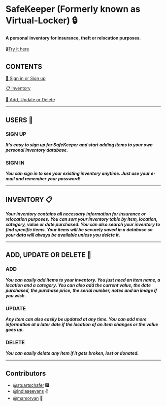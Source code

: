 # SafeKeeper (Formerly known as Virtual-Locker) :lock:

#### A personal inventory for insurance, theft or relocation purposes.  
:lock:[Try it here](https://safe-stream-99507.herokuapp.com/)

## CONTENTS
[:bust_in_silhouette: Sign in or Sign up](#user)

[:clipboard: Inventory](#inventory)

[:pencil: Add, Update or Delete](#CUD)

___
## USERS :bust_in_silhouette: <a name="user"></a>
### SIGN UP

***It's easy to sign up for SafeKeeper and start adding items to your own personal inventory database.***

### SIGN IN

***You can sign in to see your existing inventory anytime.  Just use your e-mail and remember your password!***

___
## INVENTORY :clipboard: <a name="inventory"></a>

***Your inventory contains all necessary information for insurance or relocation purposes.  You can sort your inventory table by item, location, category, value or date purchased.  You can also search your inventory to find specific items.  Your items will be securely saved in a database so your data will always be available unless you delete it.***

---
## ADD, UPDATE OR DELETE :pencil: <a name="CUD"></a>
### ADD

***You can easily add items to your inventory.  You just need an item name, a location and a category.  You can also add the current value, the date purchased, the purchase price, the serial number, notes and an image if you wish.***

### UPDATE

***Any item can also easily be updated at any time.  You can add more information at a later date if the location of an item changes or the value goes up.***

### DELETE

***You can easily delete any item if it gets broken, lost or donated.***

---
## Contributors

- [@stuartschafer](https://github.com/stuartschafer) :fireworks:
- [@indiaaeevans](https://github.com/indiaaeevans) :v:
- [@mamorvan](https://www.github.com/mamorvan) :koala:
